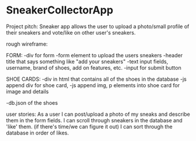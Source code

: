 # SneakerCollectorApp
Project pitch:
Sneaker app allows the user to upload a photo/small profile of their sneakers and vote/like on other user's sneakers.

rough wireframe:

FORM:
-div for form
    -form element to upload the users sneakers
        -header title that says something like "add your sneakers"
        -text input fields, username, brand of shoes, add on features, etc.
        -input for submit button

SHOE CARDS:
-div in html that contains all of the shoes in the database
    -js append div for shoe card, 
        -js append img, p elements into shoe card for image and details

-db.json of the shoes

user stories:
As a user I can post/upload a photo of my sneaks and describe them in the form fields.
I can scroll through sneakers in the database and 'like' them.
(if there's time/we can figure it out) I can sort through the database in order of likes.